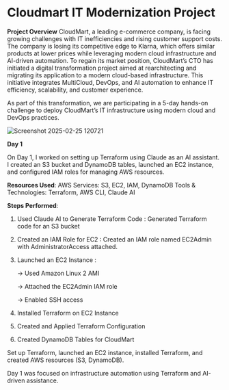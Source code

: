 # Cloudmart IT Modernization Project

**Project Overview**
CloudMart, a leading e-commerce company, is facing growing challenges with IT inefficiencies and rising customer support costs. The company is losing its competitive edge to Klarna, which offers similar products at lower prices while leveraging modern cloud infrastructure and AI-driven automation.
To regain its market position, CloudMart’s CTO has initiated a digital transformation project aimed at rearchitecting and migrating its application to a modern cloud-based infrastructure. This initiative integrates MultiCloud, DevOps, and AI automation to enhance IT efficiency, scalability, and customer experience.

As part of this transformation, we are participating in a 5-day hands-on challenge to deploy CloudMart’s IT infrastructure using modern cloud and DevOps practices. 

![Screenshot 2025-02-25 120721](https://github.com/user-attachments/assets/89070bd3-5617-4377-9591-7ece3b162093)

**Day 1**

On Day 1, I worked on setting up Terraform using Claude as an AI assistant. I created an S3 bucket and DynamoDB tables, launched an EC2 instance, and configured IAM roles for managing AWS resources.

**Resources Used**:
AWS Services: S3, EC2, IAM, DynamoDB
Tools & Technologies: Terraform, AWS CLI, Claude AI

**Steps Performed**:
1. Used Claude AI to Generate Terraform Code : Generated Terraform code for an S3 bucket
2. Created an IAM Role for EC2 : Created an IAM role named EC2Admin with AdministratorAccess attached.
3. Launched an EC2 Instance :

   -> Used Amazon Linux 2 AMI

   -> Attached the EC2Admin IAM role

   -> Enabled SSH access
5. Installed Terraform on EC2 Instance
6. Created and Applied Terraform Configuration
7. Created DynamoDB Tables for CloudMart

Set up Terraform, launched an EC2 instance, installed Terraform, and created AWS resources (S3, DynamoDB). 

Day 1 was focused on infrastructure automation using Terraform and AI-driven assistance.



